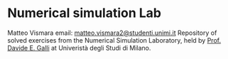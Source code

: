 # Numerical simulation Lab
Matteo Vismara
email: matteo.vismara2@studenti.unimi.it
Repository of solved exercises from the Numerical Simulation Laboratory, held by [Prof. Davide E. Galli](http://materia.fisica.unimi.it/~dgalli/) at Univeristà degli Studi di Milano.
